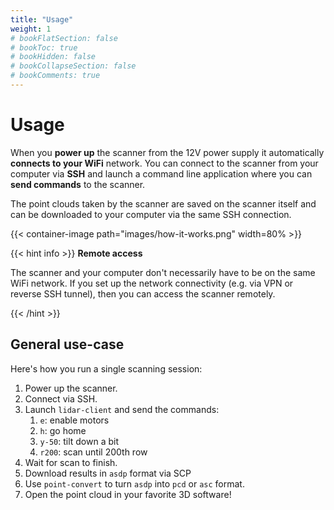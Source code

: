 ```yaml
---
title: "Usage"
weight: 1
# bookFlatSection: false
# bookToc: true
# bookHidden: false
# bookCollapseSection: false
# bookComments: true
---
```


# Usage

When you **power up** the scanner from the 12V power supply it automatically
**connects to your WiFi** network. You can connect to the scanner from your
computer via **SSH** and launch a command line application where you can **send
commands** to the scanner.

The point clouds taken by the scanner are saved on the scanner itself and can
be downloaded to your computer via the same SSH connection.

{{< container-image path="images/how-it-works.png" width=80% >}}

{{< hint info >}}
**Remote access**

The scanner and your computer don't necessarily have to be on the same WiFi
network. If you set up the network connectivity (e.g. via VPN or reverse SSH
tunnel), then you can access the scanner remotely.

{{< /hint >}}

## General use-case

Here's how you run a single scanning session:

1. Power up the scanner.
2. Connect via SSH.
3. Launch `lidar-client` and send the commands:
    1. `e`: enable motors
    2. `h`: go home
    3. `y-50`: tilt down a bit
    4. `r200`: scan until 200th row
4. Wait for scan to finish.
5. Download results in `asdp` format via SCP
6. Use `point-convert` to turn `asdp` into `pcd` or `asc` format.
7. Open the point cloud in your favorite 3D software!
